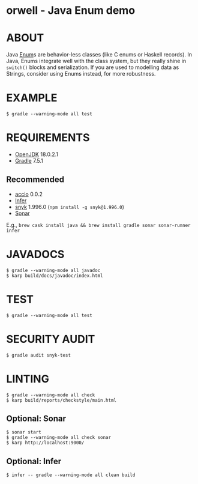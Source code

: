 # orwell - Java Enum demo

# ABOUT

Java [Enum](http://docs.oracle.com/javase/7/docs/api/java/lang/Enum.html)s are behavior-less classes (like C enums or Haskell records). In Java, Enums integrate well with the class system, but they really shine in `switch()` blocks and serialization. If you are used to modelling data as Strings, consider using Enums instead, for more robustness.

# EXAMPLE

```console
$ gradle --warning-mode all test
```

# REQUIREMENTS

* [OpenJDK](https://openjdk.org/) 18.0.2.1
* [Gradle](https://gradle.org/) 7.5.1

## Recommended

* [accio](https://github.com/mcandre/accio) 0.0.2
* [Infer](http://fbinfer.com/)
* [snyk](https://www.npmjs.com/package/snyk) 1.996.0 (`npm install -g snyk@1.996.0`)
* [Sonar](http://www.sonarqube.org/)

E.g., `brew cask install java && brew install gradle sonar sonar-runner infer`

# JAVADOCS

```console
$ gradle --warning-mode all javadoc
$ karp build/docs/javadoc/index.html
```

# TEST

```console
$ gradle --warning-mode all test
```

# SECURITY AUDIT

```console
$ gradle audit snyk-test
```

# LINTING

```console
$ gradle --warning-mode all check
$ karp build/reports/checkstyle/main.html
```

## Optional: Sonar

```console
$ sonar start
$ gradle --warning-mode all check sonar
$ karp http://localhost:9000/
```

## Optional: Infer

```console
$ infer -- gradle --warning-mode all clean build
```
